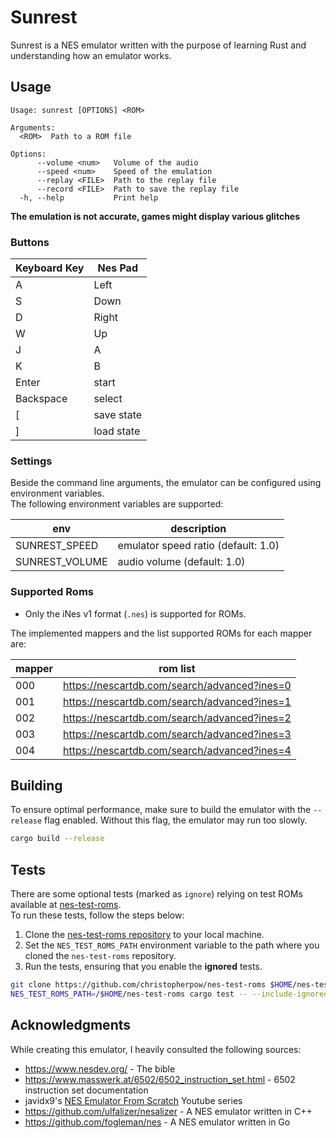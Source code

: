 # Sunrest

Sunrest is a NES emulator written with the purpose of learning Rust and understanding how an 
emulator works.

## Usage

```
Usage: sunrest [OPTIONS] <ROM>

Arguments:
  <ROM>  Path to a ROM file

Options:
      --volume <num>   Volume of the audio
      --speed <num>    Speed of the emulation
      --replay <FILE>  Path to the replay file
      --record <FILE>  Path to save the replay file
  -h, --help           Print help
```

**The emulation is not accurate, games might display various glitches**

### Buttons

| Keyboard Key | Nes Pad    |
| ------------ | ---------- |
| A            | Left       |
| S            | Down       |
| D            | Right      |
| W            | Up         |
| J            | A          |
| K            | B          |
| Enter        | start      |
| Backspace    | select     |
| [            | save state |
| ]            | load state |


### Settings

Beside the command line arguments, the emulator can be configured using environment variables.  
The following environment variables are supported:

| env            | description                         |
| -------------- | ----------------------------------- |
| SUNREST_SPEED  | emulator speed ratio (default: 1.0) |
| SUNREST_VOLUME | audio volume (default: 1.0)         |

### Supported Roms

- Only the iNes v1 format (`.nes`) is supported for ROMs.

The implemented mappers and the list supported ROMs for each mapper are:

| mapper | rom list                                     |
| ------ | -------------------------------------------- |
| 000    | https://nescartdb.com/search/advanced?ines=0 |
| 001    | https://nescartdb.com/search/advanced?ines=1 |
| 002    | https://nescartdb.com/search/advanced?ines=2 |
| 003    | https://nescartdb.com/search/advanced?ines=3 |
| 004    | https://nescartdb.com/search/advanced?ines=4 |


## Building

To ensure optimal performance, make sure to build the emulator with the `--release` flag enabled.
Without this flag, the emulator may run too slowly.

```sh
cargo build --release
```

## Tests

There are some optional tests (marked as `ignore`) relying on test ROMs available at
[nes-test-roms](https://github.com/christopherpow/nes-test-roms).  
To run these tests, follow the steps below:

1. Clone the [nes-test-roms repository](https://github.com/christopherpow/nes-test-roms) to your local machine.
2. Set the `NES_TEST_ROMS_PATH` environment variable to the path where you cloned the `nes-test-roms` repository.
3. Run the tests, ensuring that you enable the **ignored** tests.

```sh
git clone https://github.com/christopherpow/nes-test-roms $HOME/nes-test-roms
NES_TEST_ROMS_PATH=/$HOME/nes-test-roms cargo test -- --include-ignored
```

## Acknowledgments

While creating this emulator, I heavily consulted the following sources:

- https://www.nesdev.org/ - The bible
- https://www.masswerk.at/6502/6502_instruction_set.html - 6502 instruction set documentation
- javidx9's [NES Emulator From Scratch](https://www.youtube.com/playlist?list=PLrOv9FMX8xJHqMvSGB_9G9nZZ_4IgteYf) Youtube series
- https://github.com/ulfalizer/nesalizer - A NES emulator written in C++
- https://github.com/fogleman/nes - A NES emulator written in Go
